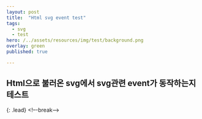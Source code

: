 ```yaml
---
layout: post
title:  "Html svg event test"
tags:
  - svg
  - test
hero: /../assets/resources/img/test/background.png
overlay: green
published: true

---
```

## Html으로 불러온 svg에서 svg관련 event가 동작하는지 테스트
{: .lead}
<!–-break-–>

<script src="https://code.jquery.com/jquery-3.2.1.min.js"></script>

<script>
	var arr = [
		'btn1',
		'btn2',
		'btn3'
	];
	var arrIdx = 0; 
	$( window ).on( "load", function() {
		var object  = document.getElementById("svgObj");
		var svgDoc = object.contentDocument;
		var background = svgDoc.getElementById("background");
		background.setAttribute("fill", "yellow");
		background.addEventListener("click", function(){
			console.log('mouse move');
			$('.post').append('<p>마우스 클릭</p>');
		});
		background.addEventListener("mousemove", function(){
			$('.post').append('<p>마우스 움직임</p>');
		});
		background.addEventListener("SVGScroll", function(){
			$('.post').append('<p>마우스 스크롤</p>');
		});
	});
	function colorChange(btnsObj, btnObj){
		btnsObj.css('background-color', 'gray');
		btnObj.css('background-color', 'red');
	}
	
</script>
<style>
	#background{
		width: 100%;
		height: 500px;
		background-color: antiquewhite;
	}
	.btn{
		width: 50%;
		height: 50px;
		background-color: gray;
		position: relative;
		left: 120px;
	}
	#btn1{
		top: 100px;
	}
	#btn2{
		top: 200px;
	}
	#btn3{
		top: 300px;
	}
</style>
<object id="svgObj" width="100%" height="600"  type="image/svg+xml" data="/../assets/file/ARS2018299914467.svg" ></object>